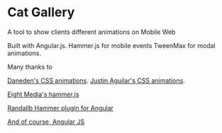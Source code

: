 # Cat Gallery
A tool to show clients different animations on Mobile Web


Built with Angular.js.
Hammer.js for mobile events
TweenMax for modal animations.

Many thanks to

[Daneden's CSS animations](https://github.com/daneden/animate.css).
[Justin Aguilar's CSS animations](http://www.justinaguilar.com/animations/).

[Eight Media's hammer.js](https://github.com/EightMedia/hammer.js/)

[Randallb Hammer plugin for Angular](https://github.com/randallb/angular-hammer)

[And of course, Angular JS](https://github.com/angular)
